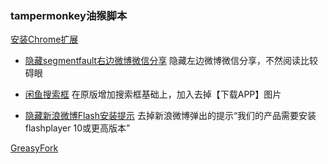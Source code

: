 ### tampermonkey油猴脚本

[安装Chrome扩展](https://chrome.google.com/webstore/detail/tampermonkey/dhdgffkkebhmkfjojejmpbldmpobfkfo)

* [隐藏segmentfault右边微博微信分享](./hideSGSideWidget/hideSGSideWidget.user.js)
隐藏左边微博微信分享，不然阅读比较碍眼

* [闲鱼搜索框](./Show2TaobaoSearchBox/Show2TaobaoSearchBox.user.js)
在原版增加搜索框基础上，加入去掉【下载APP】图片

* [隐藏新浪微博Flash安装提示](./hideSinaFlashInstallTips/hideSinaFlashInstallTips.user.js)
去掉新浪微博弹出的提示“我们的产品需要安装flashplayer 10或更高版本”

[GreasyFork](https://greasyfork.org/zh-CN/scripts/368586-hidesinaflashinstalltips)
